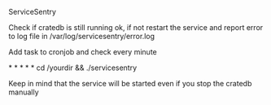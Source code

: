 ServiceSentry

Check if cratedb is still running ok, if not restart the service and report error to log file in /var/log/servicesentry/error.log

Add task to cronjob and check every minute

\* \* \* \* \* cd /yourdir && ./servicesentry

Keep in mind that the service will be started even if you stop the cratedb manually 
